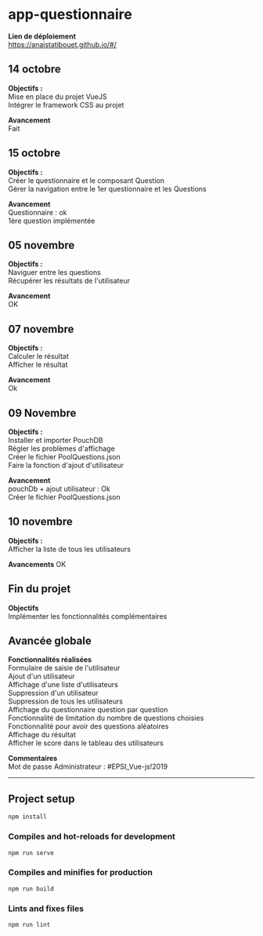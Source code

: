 # app-questionnaire

**Lien de déploiement**<br>
https://anaistatibouet.github.io/#/

## 14 octobre

**Objectifs :**<br>
Mise en place du projet VueJS <br>
Intégrer le framework CSS au projet

**Avancement**<br>
Fait

## 15 octobre

**Objectifs :**<br>
Créer le questionnaire et le composant Question <br>
Gérer la navigation entre le 1er questionnaire et les Questions

**Avancement**<br>
Questionnaire : ok <br>
1ère question implémentée

## 05 novembre

**Objectifs :**<br>
Naviguer entre les questions <br>
Récupérer les résultats de l'utilisateur

**Avancement**<br>
OK

## 07 novembre

**Objectifs :**<br>
Calculer le résultat <br>
Afficher le résultat

**Avancement**<br>
Ok

## 09 Novembre

**Objectifs :**<br>
Installer et importer PouchDB <br>
Régler les problèmes d'affichage <br>
Créer le fichier PoolQuestions.json <br>
Faire la fonction d'ajout d'utilisateur

**Avancement**<br>
pouchDb + ajout utilisateur : Ok<br>
Créer le fichier PoolQuestions.json

## 10 novembre

**Objectifs :**<br>
Afficher la liste de tous les utilisateurs

**Avancements**
OK

## Fin du projet

**Objectifs**<br>
Implémenter les fonctionnalités complémentaires

## Avancée globale

**Fonctionnalités réalisées**<br>
Formulaire de saisie de l'utilisateur<br>
Ajout d'un utilisateur<br>
Affichage d'une liste d'utilisateurs<br>
Suppression d'un utilisateur<br>
Suppression de tous les utilisateurs<br>
Affichage du questionnaire question par question<br>
Fonctionnalité de limitation du nombre de questions choisies<br>
Fonctionnalité pour avoir des questions aléatoires<br>
Affichage du résultat<br>
Afficher le score dans le tableau des utilisateurs<br>

**Commentaires**<br>
Mot de passe Administrateur : #EPSI_Vue-js!2019

---

## Project setup

```
npm install
```

### Compiles and hot-reloads for development

```
npm run serve
```

### Compiles and minifies for production

```
npm run build
```

### Lints and fixes files

```
npm run lint
```
